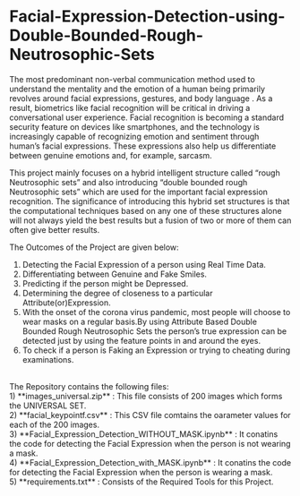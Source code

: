 # Facial-Expression-Detection-using-Double-Bounded-Rough-Neutrosophic-Sets
The most predominant non-verbal communication method used to understand the mentality and the emotion of a human being primarily revolves around facial expressions, gestures, and body language . As a result, biometrics like facial recognition will be critical in driving a conversational user experience. Facial recognition is becoming a standard security feature on devices like smartphones, and the technology is increasingly capable of recognizing emotion and sentiment through human’s facial expressions. These expressions also help us differentiate between genuine emotions and, for example, sarcasm. <br/>

This project mainly focuses on a hybrid intelligent structure called “rough Neutrosophic sets” and also introducing “double bounded rough Neutrosophic sets” which are used for the important facial expression recognition. The significance of introducing this hybrid set structures is that the computational techniques based on any one of these structures alone will not always yield the best results but a fusion of two or more of them can often give better results.<br/>

The Outcomes of the Project are given below:<br/>
1) Detecting the Facial Expression of a person using Real Time Data.<br/>
2) Differentiating between Genuine and Fake Smiles.<br/>
3) Predicting if the person might be Depressed.<br/>
4) Determining the degree of closeness to a particular Attribute(or)Expression.<br/>
5) With the onset of the corona virus pandemic, most people will choose to wear masks on a regular basis.By using Attribute Based Double Bounded Rough Neutrosophic Sets the person’s true expression can be detected just by using the feature points in and around the eyes.<br/>
6) To check if a person is Faking an Expression or trying to cheating during examinations.<br/> 
<br/>
The Repository contains the following files:<br/>
1) **images_universal.zip** : This file consists of 200 images which forms the UNIVERSAL SET.<br/>
2) **facial_keypointf.csv** : This CSV file comtains the oarameter values for each of the 200 images.<br/>
3) **Facial_Expression_Detection_WITHOUT_MASK.ipynb** : It conatins the code for detecting the Facial Expression when the person is not wearing a mask.<br/>
4) **Facial_Expression_Detection_with_MASK.ipynb** : It conatins the code for detecting the Facial Expression when the person is wearing a mask.<br/>
5) **requirements.txt** : Consists of the Required Tools for this Project.<br/>
